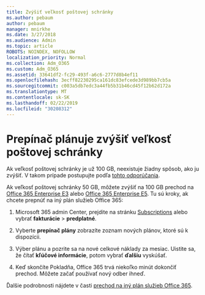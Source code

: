 ```yaml
---
title: Zvýšiť veľkosť poštovej schránky
ms.author: pebaum
author: pebaum
manager: mnirkhe
ms.date: 3/27/2018
ms.audience: Admin
ms.topic: article
ROBOTS: NOINDEX, NOFOLLOW
localization_priority: Normal
ms.collection: Adm_O365
ms.custom: Adm_O365
ms.assetid: 33641df2-fc29-493f-a6c6-2777d8b4ef11
ms.openlocfilehash: 3ecff82230295ca161dc83efcede3d989bb7cb5a
ms.sourcegitcommit: c003a5db7edc3a44fb5b31b46cd45f12b62d172a
ms.translationtype: MT
ms.contentlocale: sk-SK
ms.lasthandoff: 02/22/2019
ms.locfileid: "30208312"
---
```

# <a name="switch-plans-to-increase-mailbox-size"></a>Prepínač plánuje zvýšiť veľkosť poštovej schránky

Ak veľkosť poštovej schránky je už 100 GB, neexistuje žiadny spôsob, ako ju zvýšiť. V takom prípade postupujte podľa [tohto odporúčania](https://support.office.com/client/e57572ff-0ba7-4782-ba5d-cdac3142ea71). 
  
Ak veľkosť poštovej schránky 50 GB, môžete zvýšiť na 100 GB prechod na [Office 365 Enterprise E3](https://products.office.com/business/office-365-enterprise-e3-business-software) alebo [Office 365 Enterprise E5](https://products.office.com/business/office-365-enterprise-e5-business-software). Tu sú kroky, ak chcete prepnúť na iný plán služieb Office 365:
  
1. Microsoft 365 admin Center, prejdite na stránku [Subscriptions](https://go.microsoft.com/fwlink/p/?linkid=842054) alebo vybrať **fakturácie** \> **predplatné**.
    
2. Vyberte **prepínač plány** zobrazíte zoznam nových plánov, ktoré sú k dispozícii. 
    
3. Výber plánu a pozrite sa na nové celkové náklady za mesiac. Uistite sa, že čítať **kľúčové informácie**, potom vybrať **ďalšiu** vyskúšať. 
    
4. Keď skončíte Pokladňa, Office 365 trvá niekoľko minút dokončiť prechod. Môžete začať používať nový odber ihneď.
    
Ďalšie podrobnosti nájdete v časti [prechod na iný plán služieb Office 365](https://support.office.com/article/73318661-8f33-478b-bcc7-fb8d69dbb22a).
  

